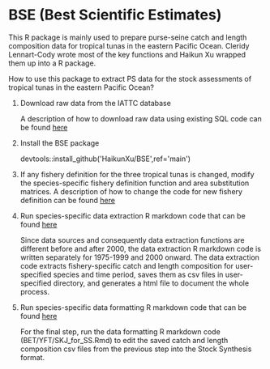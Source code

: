 # BSE (Best Scientific Estimates)

This R package is mainly used to prepare purse-seine catch and length composition data for tropical tunas in the eastern Pacific Ocean. Cleridy Lennart-Cody wrote most of the key functions and Haikun Xu wrapped them up into a R package.

How to use this package to extract PS data for the stock assessments of tropical tunas in the eastern Pacific Ocean?

1.  Download raw data from the IATTC database

    A description of how to download raw data using existing SQL code can be found [here](https://github.com/HaikunXu/BSE/blob/main/manual/Extract%20raw%20data.pdf)

2.  Install the BSE package

    devtools::install_github('HaikunXu/BSE',ref='main')

3.  If any fishery definition for the three tropical tunas is changed, modify the species-specific fishery definition function and area substitution matrices. A description of how to change the code for new fishery definition can be found [here](https://github.com/HaikunXu/BSE/blob/main/manual/New_Fishery_Definition.txt)

4.  Run species-specific data extraction R markdown code that can be found [here](https://github.com/HaikunXu/BSE/tree/main/manual)

    Since data sources and consequently data extraction functions are different before and after 2000, the data extraction R markdown code is written separately for 1975-1999 and 2000 onward. The data extraction code extracts fishery-specific catch and length composition for user-specified species and time period, saves them as csv files in user-specified directory, and generates a html file to document the whole process.

5.  Run species-specific data formatting R markdown code that can be found [here](https://github.com/HaikunXu/BSE/tree/main/manual)

    For the final step, run the data formatting R markdown code (BET/YFT/SKJ_for_SS.Rmd) to edit the saved catch and length composition csv files from the previous step into the Stock Synthesis format.
